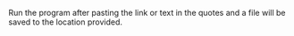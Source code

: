 Run the program after pasting the link or text in the quotes and a file will be saved to the location provided.
